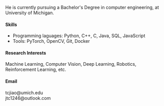 
He is currently pursuing a Bachelor's Degree in computer engineering, at University of Michigan.

#### Skills
- Programming laguages: Python, C++, C, Java, SQL, JavaScript
- Tools: PyTorch, OpenCV, Git, Docker

#### Research Interests
Machine Learning, Computer Vision, Deep Learning, Robotics, Reinforcement Learning, etc.

#### Email
tcjiao&#64;umich.edu <br>
jtc1246&#64;outlook.com
